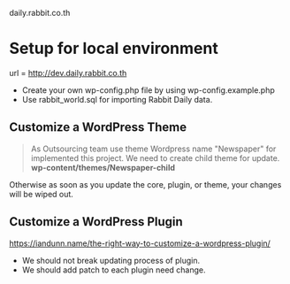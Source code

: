daily.rabbit.co.th

# Setup for local environment
url = http://dev.daily.rabbit.co.th

- Create your own wp-config.php file by using wp-config.example.php
- Use rabbit_world.sql for importing Rabbit Daily data.

## Customize a WordPress Theme
> As Outsourcing team use theme Wordpress name "Newspaper" for implemented this project.
We need to create child theme for update.
__wp-content/themes/Newspaper-child__

Otherwise as soon as you update the core, plugin, or theme, your changes will be wiped out.

## Customize a WordPress Plugin
https://iandunn.name/the-right-way-to-customize-a-wordpress-plugin/

- We should not break updating process of plugin.
- We should add patch to each plugin need change.

